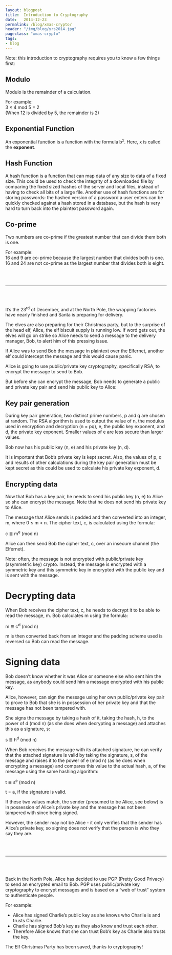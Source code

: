 ```yaml
---
layout: blogpost
title:  Introduction to Cryptography
date:   2014-12-23
permalink: /blog/xmas-crypto/
header: "/img/blog/yrs2014.jpg"
pageclass: "xmas-crypto"
tags:
- blog
---
```


Note: this introduction to cryptography requires you to know a few things first:

## Modulo
Modulo is the remainder of a calculation.

For example:<br>
3 × 4 mod 5 = 2<br>
(When 12 is divided by 5, the remainder is 2)

## Exponential Function
An exponential function is a function with the formula b<sup>x</sup>. Here, x is called the **exponent**.

## Hash Function
A hash function is a function that can map data of any size to data of a fixed size. This could be used to check the integrity of a downloaded file by comparing the fixed sized hashes of the server and local files, instead of having to check all bits of a large file. Another use of hash functions are for storing passwords: the hashed version of a password a user enters can be quickly checked against a hash stored in a database, but the hash is very hard to turn back into the plaintext password again.

## Co-prime
Two numbers are co-prime if the greatest number that can divide them both is one.

For example:<br>
16 and 9 are co-prime because the largest number that divides both is one.<br>
16 and 24 are not co-prime as the largest number that divides both is eight.<br>

<br><br>
<hr></hr>
<br><br>

It’s the 23<sup>rd</sup> of December, and at the North Pole, the wrapping factories have nearly finished and Santa is preparing for delivery. 

The elves are also preparing for their Christmas party, but to the surprise of the head elf, Alice, the elf biscuit supply is running low. If word gets out, the elves will go on strike so Alice needs to send a message to the delivery manager, Bob, to alert him of this pressing issue.

If Alice was to send Bob the message in plaintext over the Elfernet, another elf could intercept the message and this would cause panic.

Alice is going to use public/private key cryptography, specifically RSA, to encrypt the message to send to Bob.

But before she can encrypt the message, Bob needs to generate a public and private key pair and send his public key to Alice:

## Key pair generation

During key pair generation, two distinct prime numbers, p and q are chosen at random. The RSA algorithm is used to output the value of n, the modulus used in encryption and decryption (n = pq), e, the public key exponent, and d, the private key exponent. Smaller values of e are less secure than larger values.

Bob now has his public key (n, e) and his private key (n, d).

It is important that Bob’s private key is kept secret. Also, the values of p, q and results of other calculations during the key pair generation must be kept secret as this could be used to calculate his private key exponent, d.

## Encrypting data

Now that Bob has a key pair, he needs to send his public key (n, e) to Alice so she can encrypt the message. Note that he does not send his private key to Alice.

The message that Alice sends is padded and then converted into an integer, m, where 0 ≤ m < n. The cipher text, c, is calculated using the formula:

c ≣ m<sup>e</sup> (mod n)

Alice can then send Bob the cipher text, c, over an insecure channel (the Elfernet).

Note: often, the message is not encrypted with public/private key (asymmetric key) crypto. Instead, the message is encrypted with a symmetric key and this symmetric key in encrypted with the public key and is sent with the message.

# Decrypting data

When Bob receives the cipher text, c, he needs to decrypt it to be able to read the message, m. Bob calculates m using the formula:

m ≣ c<sup>d</sup> (mod n)

m is then converted back from an integer and the padding scheme used is reversed so Bob can read the message.

# Signing data

Bob doesn’t know whether it was Alice or someone else who sent him the message, as anybody could send him a message encrypted with his public key. 

Alice, however, can sign the message using her own public/private key pair to prove to Bob that she is in possession of her private key and that the message has not been tampered with.

She signs the message by taking a hash of it, taking the hash, h, to the power of d (mod n) (as she does when decrypting a message) and attaches this as a signature, s:
 
s ≣ h<sup>d</sup> (mod n)

When Bob receives the message with its attached signature, he can verify that the attached signature is valid by taking the signature, s, of the message and raises it to the power of e (mod n) (as he does when encrypting a message) and compares this value to the actual hash, a, of the message using the same hashing algorithm:

t ≣ s<sup>e</sup> (mod n)

t = a, if the signature is valid.

If these two values match, the sender (presumed to be Alice, see below) is in possession of Alice’s private key and the message has not been tampered with since being signed. 

However, the sender may not be Alice - it only verifies that the sender has Alice’s private key, so signing does not verify that the person is who they say they are.

<br><br>
<hr></hr>
<br><br>

Back in the North Pole, Alice has decided to use PGP (Pretty Good Privacy) to send an encrypted email to Bob. PGP uses public/private key cryptography to encrypt messages and is based on a “web of trust” system to authenticate people.

For example: <br>
- Alice has signed Charlie’s public key as she knows who Charlie is and trusts Charlie. <br>
- Charlie has signed Bob’s key as they also know and trust each other. <br>
- Therefore Alice knows that she can trust Bob’s key as Charlie also trusts the key. <br>

The Elf Christmas Party has been saved, thanks to cryptography!